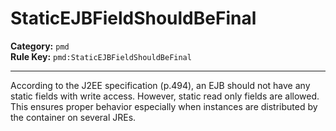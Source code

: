 # StaticEJBFieldShouldBeFinal
**Category:** `pmd`<br/>
**Rule Key:** `pmd:StaticEJBFieldShouldBeFinal`<br/>


-----

According to the J2EE specification (p.494), an EJB should not have any static fields with write access. However, static read only fields are allowed. This ensures proper behavior especially when instances are distributed by the container on several JREs.
